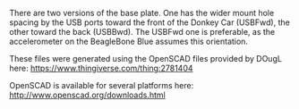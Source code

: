 There are two versions of the base plate. One has the wider mount hole spacing by the USB ports toward the front of the Donkey Car (USBFwd), the other toward the back (USBBwd). The USBFwd one is preferable, as the accelerometer on the BeagleBone Blue assumes this orientation.

These files were generated using the OpenSCAD files provided by DOugL here: https://www.thingiverse.com/thing:2781404

OpenSCAD is available for several platforms here: http://www.openscad.org/downloads.html
